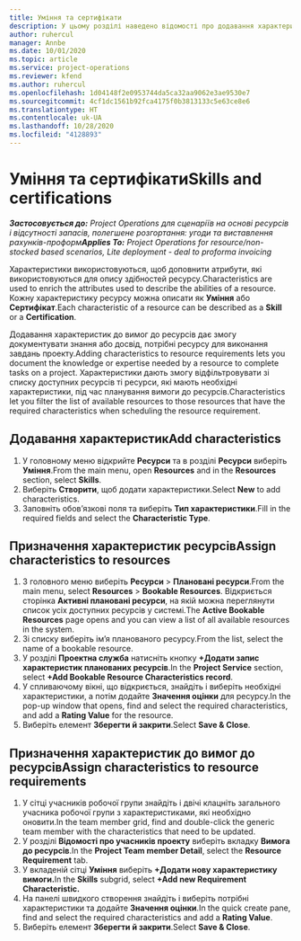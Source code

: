 ```yaml
---
title: Уміння та сертифікати
description: У цьому розділі наведено відомості про додавання характеристик умінь і сертифікатів до ресурсів.
author: ruhercul
manager: Annbe
ms.date: 10/01/2020
ms.topic: article
ms.service: project-operations
ms.reviewer: kfend
ms.author: ruhercul
ms.openlocfilehash: 1d04148f2e0953744da5ca32aa9062e3ae9530e7
ms.sourcegitcommit: 4cf1dc1561b92fca4175f0b3813133c5e63ce8e6
ms.translationtype: HT
ms.contentlocale: uk-UA
ms.lasthandoff: 10/28/2020
ms.locfileid: "4128893"
---
```

# <a name="skills-and-certifications"></a><span data-ttu-id="af934-103">Уміння та сертифікати</span><span class="sxs-lookup"><span data-stu-id="af934-103">Skills and certifications</span></span>
<span data-ttu-id="af934-104">_**Застосовується до:** Project Operations для сценаріїв на основі ресурсів і відсутності запасів, полегшене розгортання: угоди та виставлення рахунків-проформ_</span><span class="sxs-lookup"><span data-stu-id="af934-104">_**Applies To:** Project Operations for resource/non-stocked based scenarios, Lite deployment - deal to proforma invoicing_</span></span>

<span data-ttu-id="af934-105">Характеристики використовуються, щоб доповнити атрибути, які використовуються для опису здібностей ресурсу.</span><span class="sxs-lookup"><span data-stu-id="af934-105">Characteristics are used to enrich the attributes used to describe the abilities of a resource.</span></span> <span data-ttu-id="af934-106">Кожну характеристику ресурсу можна описати як **Уміння** або **Сертифікат**.</span><span class="sxs-lookup"><span data-stu-id="af934-106">Each characteristic of a resource can be described as a **Skill** or a **Certification**.</span></span>

<span data-ttu-id="af934-107">Додавання характеристик до вимог до ресурсів дає змогу документувати знання або досвід, потрібні ресурсу для виконання завдань проекту.</span><span class="sxs-lookup"><span data-stu-id="af934-107">Adding characteristics to resource requirements lets you document the knowledge or expertise needed by a resource to complete tasks on a project.</span></span> <span data-ttu-id="af934-108">Характеристики дають змогу відфільтровувати зі списку доступних ресурсів ті ресурси, які мають необхідні характеристики, під час планування вимоги до ресурсів.</span><span class="sxs-lookup"><span data-stu-id="af934-108">Characteristics let you filter the list of available resources to those resources that have the required characteristics when scheduling the resource requirement.</span></span>

## <a name="add-characteristics"></a><span data-ttu-id="af934-109">Додавання характеристик</span><span class="sxs-lookup"><span data-stu-id="af934-109">Add characteristics</span></span>

1. <span data-ttu-id="af934-110">У головному меню відкрийте **Ресурси** та в розділі **Ресурси** виберіть **Уміння**.</span><span class="sxs-lookup"><span data-stu-id="af934-110">From the main menu, open **Resources** and in the **Resources** section, select **Skills**.</span></span>
2. <span data-ttu-id="af934-111">Виберіть **Створити**, щоб додати характеристики.</span><span class="sxs-lookup"><span data-stu-id="af934-111">Select **New** to add characteristics.</span></span>
3. <span data-ttu-id="af934-112">Заповніть обов’язкові поля та виберіть **Тип характеристики**.</span><span class="sxs-lookup"><span data-stu-id="af934-112">Fill in the required fields and select the **Characteristic Type**.</span></span>

## <a name="assign-characteristics-to-resources"></a><span data-ttu-id="af934-113">Призначення характеристик ресурсів</span><span class="sxs-lookup"><span data-stu-id="af934-113">Assign characteristics to resources</span></span>

1. <span data-ttu-id="af934-114">З головного меню виберіть **Ресурси** > **Плановані ресурси**.</span><span class="sxs-lookup"><span data-stu-id="af934-114">From the main menu, select **Resources** > **Bookable Resources**.</span></span> <span data-ttu-id="af934-115">Відкриється сторінка **Активні плановані ресурси**, на якій можна переглянути список усіх доступних ресурсів у системі.</span><span class="sxs-lookup"><span data-stu-id="af934-115">The **Active Bookable Resources** page opens and you can view a list of all available resources in the system.</span></span>
2. <span data-ttu-id="af934-116">Зі списку виберіть ім’я планованого ресурсу.</span><span class="sxs-lookup"><span data-stu-id="af934-116">From the list, select the name of a bookable resource.</span></span>
3. <span data-ttu-id="af934-117">У розділі **Проектна служба** натисніть кнопку **+Додати запис характеристик планованих ресурсів**.</span><span class="sxs-lookup"><span data-stu-id="af934-117">In the **Project Service** section, select **+Add Bookable Resource Characteristics record**.</span></span>
4. <span data-ttu-id="af934-118">У спливаючому вікні, що відкриється, знайдіть і виберіть необхідні характеристики, а потім додайте **Значення оцінки** для ресурсу.</span><span class="sxs-lookup"><span data-stu-id="af934-118">In the pop-up window that opens, find and select the required characteristics, and add a **Rating Value** for the resource.</span></span>
5. <span data-ttu-id="af934-119">Виберіть елемент **Зберегти й закрити**.</span><span class="sxs-lookup"><span data-stu-id="af934-119">Select **Save & Close**.</span></span>

## <a name="assign-characteristics-to-resource-requirements"></a><span data-ttu-id="af934-120">Призначення характеристик до вимог до ресурсів</span><span class="sxs-lookup"><span data-stu-id="af934-120">Assign characteristics to resource requirements</span></span>

1. <span data-ttu-id="af934-121">У сітці учасників робочої групи знайдіть і двічі клацніть загального учасника робочої групи з характеристиками, які необхідно оновити.</span><span class="sxs-lookup"><span data-stu-id="af934-121">In the team member grid, find and double-click the generic team member with the characteristics that need to be updated.</span></span>
2. <span data-ttu-id="af934-122">У розділі **Відомості про учасників проекту** виберіть вкладку **Вимога до ресурсів**.</span><span class="sxs-lookup"><span data-stu-id="af934-122">In the **Project Team member Detail**, select the **Resource Requirement** tab.</span></span>
3. <span data-ttu-id="af934-123">У вкладеній сітці **Уміння** виберіть **+Додати нову характеристику вимоги.**</span><span class="sxs-lookup"><span data-stu-id="af934-123">In the **Skills** subgrid, select **+Add new Requirement Characteristic.**</span></span>
4. <span data-ttu-id="af934-124">На панелі швидкого створення знайдіть і виберіть потрібні характеристики та додайте **Значення оцінки**.</span><span class="sxs-lookup"><span data-stu-id="af934-124">In the quick create pane, find and select the required characteristics and add a **Rating Value**.</span></span>
5. <span data-ttu-id="af934-125">Виберіть елемент **Зберегти й закрити**.</span><span class="sxs-lookup"><span data-stu-id="af934-125">Select **Save & Close**.</span></span>